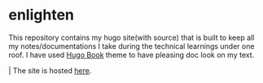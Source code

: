 # enlighten

This repository contains my hugo site(with source) that is built to keep all my notes/documentations I take during the technical learnings under one roof. I have used [Hugo Book](https://github.com/alex-shpak/hugo-book) theme to have pleasing doc look on my text. 

| The site is hosted [here](https://selvarajan2006.github.io/enlighten/docs/).
